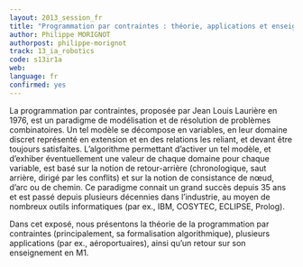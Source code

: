 ```yaml
---
layout: 2013_session_fr
title: "Programmation par contraintes : théorie, applications et enseignement"
author: Philippe MORIGNOT
authorpost: philippe-morignot
track: 13_ia_robotics
code: s13ir1a
web: 
language: fr
confirmed: yes
---
```


La programmation par contraintes, proposée par Jean Louis Laurière en 1976, est un paradigme de modélisation et de résolution de problèmes combinatoires. Un tel  modèle se décompose en variables, en leur domaine discret représenté en extension et en des relations les reliant, et devant être toujours satisfaites. L’algorithme permettant d’activer un tel modèle, et d’exhiber éventuellement une valeur de chaque domaine pour chaque variable, est basé sur la notion de retour-arrière (chronologique, saut arrière, dirigé par les conflits) et sur la notion de consistance de nœud, d’arc ou de chemin. Ce paradigme connait un grand succès depuis 35 ans et est passé depuis plusieurs décennies dans l’industrie, au moyen de nombreux outils informatiques (par ex., IBM, COSYTEC, ECLIPSE, Prolog).

Dans cet exposé, nous présentons la théorie de la programmation par contraintes (principalement, sa formalisation algorithmique), plusieurs applications (par ex., aéroportuaires), ainsi qu’un retour sur son enseignement en M1.
